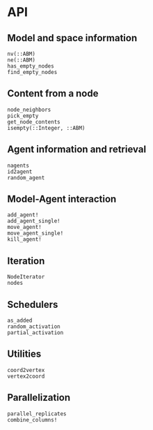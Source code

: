 # API

## Model and space information
```@docs
nv(::ABM)
ne(::ABM)
has_empty_nodes
find_empty_nodes
```

## Content from a node
```@docs
node_neighbors
pick_empty
get_node_contents
isempty(::Integer, ::ABM)
```

## Agent information and retrieval
```@docs
nagents
id2agent
random_agent
```

## Model-Agent interaction
```@docs
add_agent!
add_agent_single!
move_agent!
move_agent_single!
kill_agent!
```

## Iteration
```@docs
NodeIterator
nodes
```

## Schedulers
```@docs
as_added
random_activation
partial_activation
```

## Utilities

```@docs
coord2vertex
vertex2coord
```

## Parallelization

```@docs
parallel_replicates
combine_columns!
```
